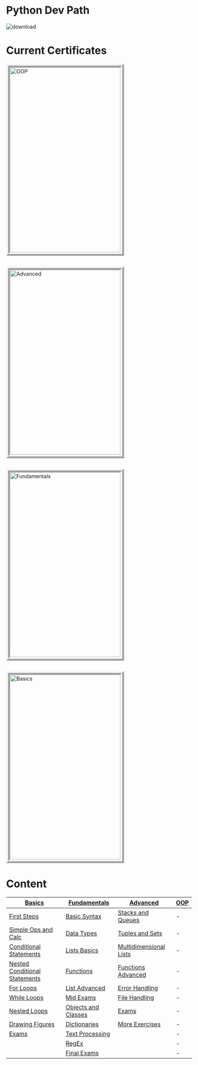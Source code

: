 # Python Dev Path

![download](https://user-images.githubusercontent.com/65338982/138590159-4505b645-f7d8-43dc-8c98-fbf20f2f9bfd.png)

# Current Certificates

<div style="display: flex; flex-wrap: wrap;  display: grid; grid-template-columns: repeat(auto-fill, minmax(300px, 1fr)); grid-auto-rows: minmax(150px, auto);  grid-gap: 2em; margin-bottom: 20px" >
<img src="https://i.ibb.co/vzyp4TC/131156.png" alt="OOP" width="300" height="500" style="border: 10px ridge whitesmoke">
<img src="https://i.ibb.co/kBNDxF6/126237.png" alt="Advanced" width="300" height="500" style="border: 10px ridge whitesmoke">
<img src="https://i.ibb.co/fCTbYrB/119341.png" alt="Fundamentals" width="300" height="500" style="border: 10px ridge whitesmoke"> 
<img src="https://i.ibb.co/qD3DfVc/100679.png" alt="Basics" width="300" height="500" style="border: 10px ridge whitesmoke">
</div>

# Content

| [Basics](./Python%20Basics/)                                                          | [Fundamentals](./Python%20Fundamentals/)                                | [Advanced](./Python%20Advanced/)                                        | [OOP](./Python%20OOP/) |
| ------------------------------------------------------------------------------------- | ----------------------------------------------------------------------- | ----------------------------------------------------------------------- | ---------------------- |
| [First Steps](./Python%20Basics/First%20Steps%20in%20Coding/)                         | [Basic Syntax](./Python%20Fundamentals/Basic%20Syntax/)                 | [Stacks and Queues](./Python%20Advanced/Stacks%20and%20Queues/)         | -                      |
| [Simple Ops and Calc](./Python%20Basics/Simple%20Ops%20and%20Calc/)                   | [Data Types](./Python%20Fundamentals/Data%20Types/)                     | [Tuples and Sets](./Python%20Advanced/Tuples%20and%20Sets/)             | -                      |
| [Conditional Statements](./Python%20Basics/Conditional%20Statements/)                 | [Lists Basics](./Python%20Fundamentals/Lists%20Basics/)                 | [Multidimensional Lists](./Python%20Advanced/Multidimensional%20Lists/) | -                      |
| [Nested Conditional Statements](./Python%20Basics/Nested%20Conditional%20Statements/) | [Functions](./Python%20Fundamentals/Functions/)                         | [Functions Advanced](./Python%20Advanced/Funcation%20Advanced/)         | -                      |
| [For Loops](./Python%20Basics/For%20Loop/)                                            | [List Advanced](./Python%20Fundamentals/Lists%20Advanced/)              | [Error Handling](./Python%20Advanced/Error%20Handling/)                 | -                      |
| [While Loops](./Python%20Basics/While%20Loop/)                                        | [Mid Exams](./Python%20Fundamentals/Mid%20Exams/)                       | [File Handling](./Python%20Advanced/File%20Handling/)                   | -                      |
| [Nested Loops](./Python%20Basics/Nested%20Loops/)                                     | [Objects and Classes](./Python%20Fundamentals/Objects%20and%20Classes/) | [Exams](./Python%20Advanced/Exams/)                                     | -                      |
| [Drawing Figures](./Python%20Basics/Drawing%20Figures/)                               | [Dictionaries](./Python%20Fundamentals/Dictionaries/)                   | [More Exercises](./Python%20Advanced/More%20Exercises/)                 | -                      |
| [Exams](./Python%20Basics/PB%20Exams/)                                                | [Text Processing](./Python%20Fundamentals/Text%20Processing/)           |                                                                         | -                      |
|                                                                                       | [RegEx](./Python%20Fundamentals/Regular%20Expressions/)                 |                                                                         | -                      |
|                                                                                       | [Final Exams](./Python%20Fundamentals/Final%20Exams/)                   |                                                                         | -                      |
